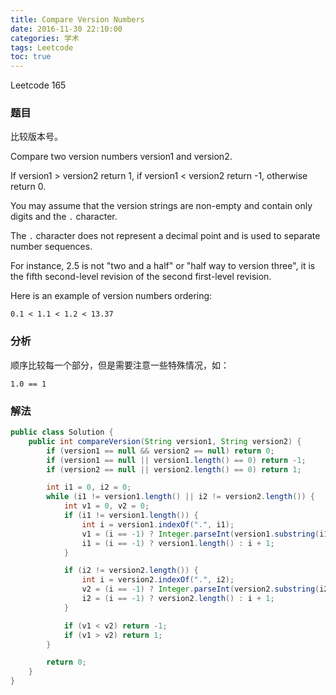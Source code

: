 ```yaml
---
title: Compare Version Numbers
date: 2016-11-30 22:10:00
categories: 学术
tags: Leetcode
toc: true
---
```


Leetcode 165

### 题目

比较版本号。

Compare two version numbers version1 and version2.

If version1 > version2 return 1, if version1 < version2 return -1, otherwise return 0.

You may assume that the version strings are non-empty and contain only digits and the `.` character.

The `.` character does not represent a decimal point and is used to separate number sequences.

For instance, 2.5 is not "two and a half" or "half way to version three", it is the fifth second-level revision of the second first-level revision.

Here is an example of version numbers ordering:

```
0.1 < 1.1 < 1.2 < 13.37
```

### 分析

顺序比较每一个部分，但是需要注意一些特殊情况，如：

```
1.0 == 1
```

### 解法

```java
public class Solution {
    public int compareVersion(String version1, String version2) {
        if (version1 == null && version2 == null) return 0;
        if (version1 == null || version1.length() == 0) return -1;
        if (version2 == null || version2.length() == 0) return 1;

        int i1 = 0, i2 = 0;
        while (i1 != version1.length() || i2 != version2.length()) {
            int v1 = 0, v2 = 0;
            if (i1 != version1.length()) {
                int i = version1.indexOf(".", i1);
                v1 = (i == -1) ? Integer.parseInt(version1.substring(i1)) : Integer.parseInt(version1.substring(i1, i));
                i1 = (i == -1) ? version1.length() : i + 1;
            }

            if (i2 != version2.length()) {
                int i = version2.indexOf(".", i2);
                v2 = (i == -1) ? Integer.parseInt(version2.substring(i2)) : Integer.parseInt(version2.substring(i2, i));
                i2 = (i == -1) ? version2.length() : i + 1;
            }

            if (v1 < v2) return -1;
            if (v1 > v2) return 1;
        }

        return 0;
    }
}
```